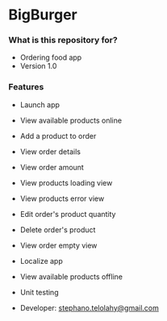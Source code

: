 # BigBurger #

### What is this repository for? ###

* Ordering food app
* Version 1.0

### Features ###

* Launch app
* View available products online
* Add a product to order
* View order details
* View order amount

* View products loading view
* View products error view
* Edit order's product quantity
* Delete order's product
* View order empty view
* Localize app

* View available products offline
* Unit testing

* Developer: stephano.telolahy@gmail.com

